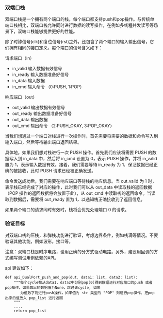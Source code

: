 
### 双端口栈

双端口栈是一个拥有两个端口的栈，每个端口都支持push和pop操作。与传统单端口栈相比，双端口栈允许同时进行数据的读写操作，在例如多线程并发读写等场景下，双端口栈能够提供更好的性能。

除了时钟信号(clk)和复位信号(rst)之外，还包含了两个端口的输入输出信号，它们拥有相同的接口定义。每个端口的信号含义如下：

请求端口（in）
- in_valid 输入数据有效信号
- in_ready 输入数据准备好信号
- in_data 输入数据
- in_cmd 输入命令 （0:PUSH, 1:POP）

响应端口（out）
- out_valid 输出数据有效信号
- out_ready 输出数据准备好信号
- out_data 输出数据
- out_cmd 输出命令 （2:PUSH_OKAY, 3:POP_OKAY）

当我们想通过一个端口对栈进行一次操作时，首先需要将需要的数据和命令写入到输入端口，然后等待输出端口返回结果。

具体地，如果我们想对栈进行一次 PUSH 操作。首先我们应该将需要 PUSH 的数据写入到 in_data 中，然后将 in_cmd 设置为 0，表示 PUSH 操作，并将 in_valid 置为 1，表示输入数据有效。接着，我们需要等待 in_ready 为 1，保证数据已经正确的被接收，此时 PUSH 请求已经被正确发送。

命令发送成功后，我们需要在响应端口等待栈的响应信息。当 out_valid 为 1 时，表示栈已经完成了对应的操作，此时我们可以从 out_data 中读取栈的返回数据（POP 操作的返回数据将会放置于此），从 out_cmd 中读取栈的返回命令。当读取到数据后，需要将 out_ready 置为 1，以通知栈正确接收到了返回信息。

如果两个端口的请求同时有效时，栈将会优先处理端口 0 的请求。

### 验证目标

对双端口栈的压栈，和弹栈功能进行验证，考虑边界条件，例如栈满等情况。不要验证其他功能，例如波形，接口等。

注意：双端口栈是时序电路，请用正确的分方式驱动电路。另外，建议用回调的方式编写测试用例依赖的API。

api 建议如下：

```
def api_DualPort_push_and_pop(dut, data1: list, data2: list):
    """每个cycle都从data1，data2中分别pop(0)得到数据进行对应端口的push 或者 pop操作，如果取出的数据值为None，跳过该cycle, 如果
       为值数字则进行push操作，如果值为 str 类型的 "POP" 则进行pop操作，把pop出来的值放入 pop_list 进行返回
    """
    ....
    return pop_list
```
